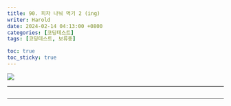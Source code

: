 ```yaml
---
title: 90. 피자 나눠 먹기 2 (ing)
writer: Harold
date: 2024-02-14 04:13:00 +0800
categories: [코딩테스트]
tags: [코딩테스트, 보류중]

toc: true
toc_sticky: true
---
```

![](https://velog.velcdn.com/images/haroldfromk/post/6256c2d5-7fac-406d-ae4f-ecb00adad311/image.png)

---
```swift

```
---
